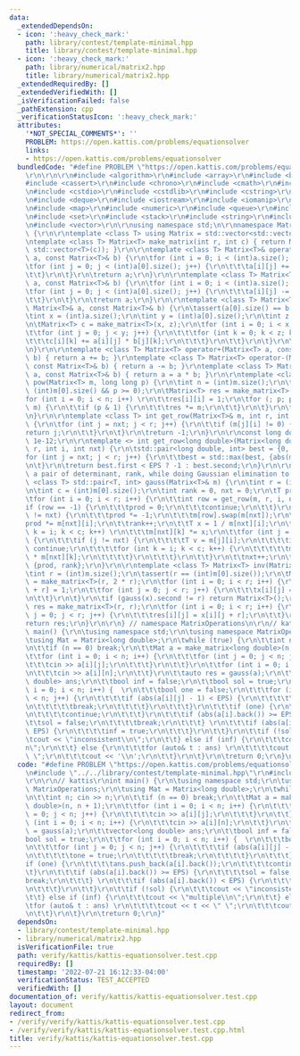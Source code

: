 ```yaml
---
data:
  _extendedDependsOn:
  - icon: ':heavy_check_mark:'
    path: library/contest/template-minimal.hpp
    title: library/contest/template-minimal.hpp
  - icon: ':heavy_check_mark:'
    path: library/numerical/matrix2.hpp
    title: library/numerical/matrix2.hpp
  _extendedRequiredBy: []
  _extendedVerifiedWith: []
  _isVerificationFailed: false
  _pathExtension: cpp
  _verificationStatusIcon: ':heavy_check_mark:'
  attributes:
    '*NOT_SPECIAL_COMMENTS*': ''
    PROBLEM: https://open.kattis.com/problems/equationsolver
    links:
    - https://open.kattis.com/problems/equationsolver
  bundledCode: "#define PROBLEM \"https://open.kattis.com/problems/equationsolver\"\
    \r\n\r\n\r\n#include <algorithm>\r\n#include <array>\r\n#include <bitset>\r\n\
    #include <cassert>\r\n#include <chrono>\r\n#include <cmath>\r\n#include <complex>\r\
    \n#include <cstdio>\r\n#include <cstdlib>\r\n#include <cstring>\r\n#include <ctime>\r\
    \n#include <deque>\r\n#include <iostream>\r\n#include <iomanip>\r\n#include <list>\r\
    \n#include <map>\r\n#include <numeric>\r\n#include <queue>\r\n#include <random>\r\
    \n#include <set>\r\n#include <stack>\r\n#include <string>\r\n#include <unordered_map>\r\
    \n#include <vector>\r\n\r\nusing namespace std;\n\r\nnamespace MatrixOperations\
    \ {\r\n\r\ntemplate <class T> using Matrix = std::vector<std::vector<T>>;\r\n\r\
    \ntemplate <class T> Matrix<T> make_matrix(int r, int c) { return Matrix<T>(r,\
    \ std::vector<T>(c)); }\r\n\r\ntemplate <class T> Matrix<T>& operator+=(Matrix<T>&\
    \ a, const Matrix<T>& b) {\r\n\tfor (int i = 0; i < (int)a.size(); i++) {\r\n\t\
    \tfor (int j = 0; j < (int)a[0].size(); j++) {\r\n\t\t\ta[i][j] += b[i][j];\r\n\
    \t\t}\r\n\t}\r\n\treturn a;\r\n}\r\n\r\ntemplate <class T> Matrix<T>& operator-=(Matrix<T>&\
    \ a, const Matrix<T>& b) {\r\n\tfor (int i = 0; i < (int)a.size(); i++) {\r\n\t\
    \tfor (int j = 0; j < (int)a[0].size(); j++) {\r\n\t\t\ta[i][j] -= b[i][j];\r\n\
    \t\t}\r\n\t}\r\n\treturn a;\r\n}\r\n\r\ntemplate <class T> Matrix<T> operator*(const\
    \ Matrix<T>& a, const Matrix<T>& b) {\r\n\tassert(a[0].size() == b.size());\r\n\
    \tint x = (int)a.size();\r\n\tint y = (int)a[0].size();\r\n\tint z = (int)b[0].size();\r\
    \n\tMatrix<T> c = make_matrix<T>(x, z);\r\n\tfor (int i = 0; i < x; i++) {\r\n\
    \t\tfor (int j = 0; j < y; j++) {\r\n\t\t\tfor (int k = 0; k < z; k++) {\r\n\t\
    \t\t\tc[i][k] += a[i][j] * b[j][k];\r\n\t\t\t}\r\n\t\t}\r\n\t}\r\n\treturn c;\r\
    \n}\r\n\r\ntemplate <class T> Matrix<T> operator+(Matrix<T> a, const Matrix<T>&\
    \ b) { return a += b; }\r\ntemplate <class T> Matrix<T> operator-(Matrix<T> a,\
    \ const Matrix<T>& b) { return a -= b; }\r\ntemplate <class T> Matrix<T>& operator*=(Matrix<T>&\
    \ a, const Matrix<T>& b) { return a = a * b; }\r\n\r\ntemplate <class T> Matrix<T>\
    \ pow(Matrix<T> m, long long p) {\r\n\tint n = (int)m.size();\r\n\tassert(n ==\
    \ (int)m[0].size() && p >= 0);\r\n\tMatrix<T> res = make_matrix<T>(n, n);\r\n\t\
    for (int i = 0; i < n; i++) \r\n\t\tres[i][i] = 1;\r\n\tfor (; p; p >>= 1, m *=\
    \ m) {\r\n\t\tif (p & 1) {\r\n\t\t\tres *= m;\r\n\t\t}\r\n\t}\r\n\treturn res;\r\
    \n}\r\n\r\ntemplate <class T> int get_row(Matrix<T>& m, int r, int i, int nxt)\
    \ {\r\n\tfor (int j = nxt; j < r; j++) {\r\n\t\tif (m[j][i] != 0) {\r\n\t\t\t\
    return j;\r\n\t\t}\r\n\t}\r\n\treturn -1;\r\n}\r\n\r\nconst long double EPS =\
    \ 1e-12;\r\n\r\ntemplate <> int get_row<long double>(Matrix<long double>& m, int\
    \ r, int i, int nxt) {\r\n\tstd::pair<long double, int> best = {0, -1};\r\n\t\
    for (int j = nxt; j < r; j++) {\r\n\t\tbest = std::max(best, {abs(m[j][i]), j});\r\
    \n\t}\r\n\treturn best.first < EPS ? -1 : best.second;\r\n}\r\n\r\n// returns\
    \ a pair of determinant, rank, while doing Gaussian elimination to m\r\ntemplate\
    \ <class T> std::pair<T, int> gauss(Matrix<T>& m) {\r\n\tint r = (int)m.size();\r\
    \n\tint c = (int)m[0].size();\r\n\tint rank = 0, nxt = 0;\r\n\tT prod = 1;\r\n\
    \tfor (int i = 0; i < r; i++) {\r\n\t\tint row = get_row(m, r, i, nxt);\r\n\t\t\
    if (row == -1) {\r\n\t\t\tprod = 0;\r\n\t\t\tcontinue;\r\n\t\t}\r\n\t\tif (row\
    \ != nxt) {\r\n\t\t\tprod *= -1;\r\n\t\t\tm[row].swap(m[nxt]);\r\n\t\t}\r\n\t\t\
    prod *= m[nxt][i];\r\n\t\trank++;\r\n\t\tT x = 1 / m[nxt][i];\r\n\t\tfor (int\
    \ k = i; k < c; k++) \r\n\t\t\tm[nxt][k] *= x;\r\n\t\tfor (int j = 0; j < r; j++)\
    \ {\r\n\t\t\tif (j != nxt) {\r\n\t\t\t\tT v = m[j][i];\r\n\t\t\t\tif (v == 0)\
    \ continue;\r\n\t\t\t\tfor (int k = i; k < c; k++) {\r\n\t\t\t\t\tm[j][k] -= v\
    \ * m[nxt][k];\r\n\t\t\t\t}\r\n\t\t\t}\r\n\t\t}\r\n\t\tnxt++;\r\n\t}\r\n\treturn\
    \ {prod, rank};\r\n}\r\n\r\ntemplate <class T> Matrix<T> inv(Matrix<T> m) {\r\n\
    \tint r = (int)m.size();\r\n\tassert(r == (int)m[0].size());\r\n\tMatrix<T> x\
    \ = make_matrix<T>(r, 2 * r);\r\n\tfor (int i = 0; i < r; i++) {\r\n\t\tx[i][i\
    \ + r] = 1;\r\n\t\tfor (int j = 0; j < r; j++) {\r\n\t\t\tx[i][j] = m[i][j];\r\
    \n\t\t}\r\n\t}\r\n\tif (gauss(x).second != r) return Matrix<T>();\r\n\tMatrix<T>\
    \ res = make_matrix<T>(r, r);\r\n\tfor (int i = 0; i < r; i++) {\r\n\t\tfor (int\
    \ j = 0; j < r; j++) {\r\n\t\t\tres[i][j] = x[i][j + r];\r\n\t\t}\r\n\t}\r\n\t\
    return res;\r\n}\r\n\r\n} // namespace MatrixOperations\n\r\n// kattis\r\nint\
    \ main() {\r\n\tusing namespace std;\r\n\tusing namespace MatrixOperations;\r\n\
    \tusing Mat = Matrix<long double>;\r\n\twhile (true) {\r\n\t\tint n; cin >> n;\r\
    \n\t\tif (n == 0) break;\r\n\t\tMat a = make_matrix<long double>(n, n + 1);\r\n\
    \t\tfor (int i = 0; i < n; i++) {\r\n\t\t\tfor (int j = 0; j < n; j++) {\r\n\t\
    \t\t\tcin >> a[i][j];\r\n\t\t\t}\r\n\t\t}\r\n\t\tfor (int i = 0; i < n; i++) {\r\
    \n\t\t\tcin >> a[i][n];\r\n\t\t}\r\n\t\tauto res = gauss(a);\r\n\t\tvector<long\
    \ double> ans;\r\n\t\tbool inf = false;\r\n\t\tbool sol = true;\r\n\t\tfor (int\
    \ i = 0; i < n; i++) {  \r\n\t\t\tbool one = false;\r\n\t\t\tfor (int j = 0; j\
    \ < n; j++) {\r\n\t\t\t\tif (abs(a[i][j] - 1) < EPS) {\r\n\t\t\t\t\tone = true;\r\
    \n\t\t\t\t\tbreak;\r\n\t\t\t\t}\r\n\t\t\t}\r\n\t\t\tif (one) {\r\n\t\t\t\tans.push_back(a[i].back());\r\
    \n\t\t\t\tcontinue;\r\n\t\t\t}\r\n\t\t\tif (abs(a[i].back()) >= EPS) {\r\n\t\t\
    \t\tsol = false;\r\n\t\t\t\tbreak;\r\n\t\t\t} \r\n\t\t\tif (abs(a[i].back()) <\
    \ EPS) {\r\n\t\t\t\tinf = true;\r\n\t\t\t}\r\n\t\t}\r\n\t\tif (!sol) {\r\n\t\t\
    \tcout << \"inconsistent\\n\";\r\n\t\t} else if (inf) {\r\n\t\t\tcout << \"multiple\\\
    n\";\r\n\t\t} else {\r\n\t\t\tfor (auto& t : ans) \r\n\t\t\t\tcout << t << \"\
    \ \";\r\n\t\t\tcout << '\\n';\r\n\t\t}\r\n\t}\r\n\treturn 0;\r\n}\n"
  code: "#define PROBLEM \"https://open.kattis.com/problems/equationsolver\"\r\n\r\
    \n#include \"../../library/contest/template-minimal.hpp\"\r\n#include \"../../library/numerical/matrix2.hpp\"\
    \r\n\r\n// kattis\r\nint main() {\r\n\tusing namespace std;\r\n\tusing namespace\
    \ MatrixOperations;\r\n\tusing Mat = Matrix<long double>;\r\n\twhile (true) {\r\
    \n\t\tint n; cin >> n;\r\n\t\tif (n == 0) break;\r\n\t\tMat a = make_matrix<long\
    \ double>(n, n + 1);\r\n\t\tfor (int i = 0; i < n; i++) {\r\n\t\t\tfor (int j\
    \ = 0; j < n; j++) {\r\n\t\t\t\tcin >> a[i][j];\r\n\t\t\t}\r\n\t\t}\r\n\t\tfor\
    \ (int i = 0; i < n; i++) {\r\n\t\t\tcin >> a[i][n];\r\n\t\t}\r\n\t\tauto res\
    \ = gauss(a);\r\n\t\tvector<long double> ans;\r\n\t\tbool inf = false;\r\n\t\t\
    bool sol = true;\r\n\t\tfor (int i = 0; i < n; i++) {  \r\n\t\t\tbool one = false;\r\
    \n\t\t\tfor (int j = 0; j < n; j++) {\r\n\t\t\t\tif (abs(a[i][j] - 1) < EPS) {\r\
    \n\t\t\t\t\tone = true;\r\n\t\t\t\t\tbreak;\r\n\t\t\t\t}\r\n\t\t\t}\r\n\t\t\t\
    if (one) {\r\n\t\t\t\tans.push_back(a[i].back());\r\n\t\t\t\tcontinue;\r\n\t\t\
    \t}\r\n\t\t\tif (abs(a[i].back()) >= EPS) {\r\n\t\t\t\tsol = false;\r\n\t\t\t\t\
    break;\r\n\t\t\t} \r\n\t\t\tif (abs(a[i].back()) < EPS) {\r\n\t\t\t\tinf = true;\r\
    \n\t\t\t}\r\n\t\t}\r\n\t\tif (!sol) {\r\n\t\t\tcout << \"inconsistent\\n\";\r\n\
    \t\t} else if (inf) {\r\n\t\t\tcout << \"multiple\\n\";\r\n\t\t} else {\r\n\t\t\
    \tfor (auto& t : ans) \r\n\t\t\t\tcout << t << \" \";\r\n\t\t\tcout << '\\n';\r\
    \n\t\t}\r\n\t}\r\n\treturn 0;\r\n}"
  dependsOn:
  - library/contest/template-minimal.hpp
  - library/numerical/matrix2.hpp
  isVerificationFile: true
  path: verify/kattis/kattis-equationsolver.test.cpp
  requiredBy: []
  timestamp: '2022-07-21 16:12:33-04:00'
  verificationStatus: TEST_ACCEPTED
  verifiedWith: []
documentation_of: verify/kattis/kattis-equationsolver.test.cpp
layout: document
redirect_from:
- /verify/verify/kattis/kattis-equationsolver.test.cpp
- /verify/verify/kattis/kattis-equationsolver.test.cpp.html
title: verify/kattis/kattis-equationsolver.test.cpp
---
```

